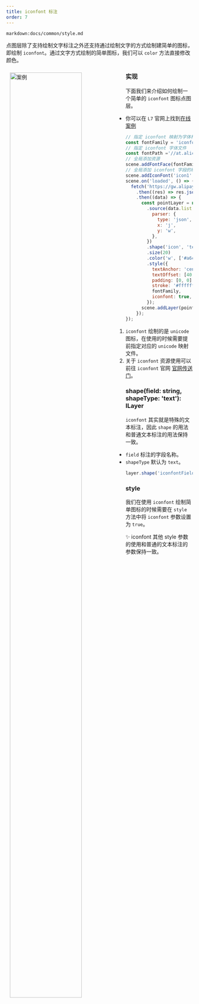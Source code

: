 ```yaml
---
title: iconfont 标注
order: 7
---
```

`markdown:docs/common/style.md`

点图层除了支持绘制文字标注之外还支持通过绘制文字的方式绘制建简单的图标，即绘制 `iconfont`。通过文字方式绘制的简单图标，我们可以 `color` 方法直接修改颜色。

<div>
  <div style="width:60%;float:left; margin: 10px;">
    <img  width="80%" alt="案例" src='https://gw.alipayobjects.com/mdn/rms_816329/afts/img/A*WdOfSI_uyxIAAAAAAAAAAAAAARQnAQ'>
  </div>
</div>

### 实现

下面我们来介绍如何绘制一个简单的 `iconfont` 图标点图层。

- 你可以在 `L7` 官网上找到[在线案例](/zh/examples/point/text#iconfont)

```javascript
// 指定 iconfont 映射为字体样式的名称
const fontFamily = 'iconfont';
// 指定 iconfont 字体文件
const fontPath ='//at.alicdn.com/t/font_2534097_fcae9o2mxbv.woff2?t=1622200439140';
// 全局添加资源
scene.addFontFace(fontFamily, fontPath);
// 全局添加 iconfont 字段的映射
scene.addIconFont('icon1', '&#xe6d4;');
scene.on('loaded', () => {
  fetch('https://gw.alipayobjects.com/os/bmw-prod/70408903-80db-4278-a318-461604acb2df.json')
    .then((res) => res.json())
    .then((data) => {
      const pointLayer = new PointLayer({})
        .source(data.list, {
          parser: {
            type: 'json',
            x: 'j',
            y: 'w',
          },
        })
        .shape('icon', 'text') // 指定需要映射字段为 icon、shape 类型和普通的文字标注一样为 text
        .size(20)
        .color('w', ['#a6cee3', '#1f78b4', '#b2df8a', '#33a02c', '#fb9a99'])
        .style({
          textAnchor: 'center', // 文本相对锚点的位置 center|left|right|top|bottom|top-left
          textOffset: [40, 0], // 文本相对锚点的偏移量 [水平, 垂直]
          padding: [0, 0], // 文本包围盒 padding [水平，垂直]，影响碰撞检测结果，避免相邻文本靠的太近
          stroke: '#ffffff', // 描边颜色
          fontFamily,
          iconfont: true, // 开启 iconfont 映射
        });
      scene.addLayer(pointLayer);
    });
});
```

1. `iconfont` 绘制的是 `unicode` 图标，在使用的时候需要提前指定对应的 `unicode` 映射文件。
2. 关于 `iconfont` 资源使用可以前往 `iconfont` 官网 [官网传送门](https://iconfont.cn/)。

### shape(field: string, shapeType: 'text'): ILayer

`iconfont` 其实就是特殊的文本标注，因此 `shape` 的用法和普通文本标注的用法保持一致。

- `field` 标注的字段名称。
- `shapeType` 默认为 `text`。

```javascript
layer.shape('iconfontField', 'text');
```

### style

我们在使用 `iconfont` 绘制简单图标的时候需要在 `style` 方法中将 `iconfont` 参数设置为 `true`。

✨ iconfont 其他 style 参数的使用和普通的文本标注的参数保持一致。
